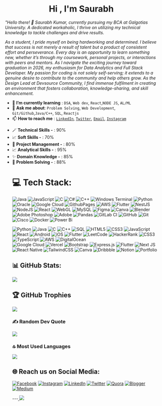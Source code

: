 <h1 align="center">Hi , I'm Saurabh </h1>

<p><i> "Hello there! 👋 Saurabh Kumar, currently pursuing my BCA at Galgotias University. A dedicated workaholic, I thrive on utilizing my technical knowledge to tackle challenges and drive results.

As a student, I pride myself on being hardworking and determined. I believe that success is not merely a result of talent but a product of consistent effort and perseverance. Every day is an opportunity to learn something new, whether it’s through my coursework, personal projects, or interactions with peers and mentors. As I navigate the exciting journey toward graduation in 2026, my enthusiasm for Data Analytics and Full Stack Developer. My passion for coding is not solely self-serving; it extends to a genuine desire to contribute to the community and help others grow. As the Design Lead at Devsource Community, I find immense fulfilment in creating an environment that fosters collaboration, knowledge-sharing, and skill enhancement. </b> </i></p>

<ul>
<li> 🌱 <b>I’m currently learning</b> : <code>DSA</code>, <code>Web dev</code>, <code>React</code>,<code>NODE JS</code>, <code>AL/ML</code></li>
<li> 💬 <b>Ask me about</b>: <code>Problem Solving</code>, <code>Web Development</code>, <code>Git/Github</code>,<code>Java/C++</code>, <code>SQL</code>, <code>Reactjs</code></</li>
<li> 📫 <b>How to reach me</b> : <code><a href="https://www.linkedin.com/in/Saurabhtbj1201/">LinkedIn</a></code>, <code><a href="https://x.com/saurabhtbj1201">Twitter</a></code>, <code><a href="https://mail.google.com/mail/u/0/#inbox?compose=jrjtXRGBfCQdtPfRPCldgGjHSXcsRfnxhXRmBFdXNxfMRfcwmccKdMPXQrqGlZShgRTQDBKg">Email</a></code>, <code><a href="https://www.instagram.com/saurabhtbj1201">Instagram</a></code></li>
</ul>

<ul>           
<li> 🪄 <b>Technical Skills -</b>   : 90% 
<li>   📈 <b>Soft Skills -</b> : 70%                         
<li> 🔖 <b>Project Management -</b> : 80%  
<li> 📈  <b>Analytical Skills -</b> : 95%                   
<li> ✨ <b>Domain Knowledge -</b>   : 85%       
<li>   📱 <b> Problem Solving -</b> : 88%                    
<u1>

# 💻 Tech Stack:


![Java](https://img.shields.io/badge/java-%23ED8B00.svg?style=flat&logo=openjdk&logoColor=white)
![JavaScript](https://img.shields.io/badge/javascript-%23323330.svg?style=flat&logo=javascript&logoColor=%23F7DF1E) 
![C](https://img.shields.io/badge/c-%2300599C.svg?style=flat&logo=c&logoColor=white) 
![C#](https://img.shields.io/badge/c%23-%23239120.svg?style=flat&logo=csharp&logoColor=white) 
![C++](https://img.shields.io/badge/c++-%2300599C.svg?style=flat&logo=c%2B%2B&logoColor=white) 
![Windows Terminal](https://img.shields.io/badge/Windows%20Terminal-%234D4D4D.svg?style=flat&logo=windows-terminal&logoColor=white) 
![Python](https://img.shields.io/badge/python-3670A0?style=flat&logo=python&logoColor=ffdd54) 
![Oracle](https://img.shields.io/badge/Oracle-F80000?style=flat&logo=oracle&logoColor=white) 
![Google Cloud](https://img.shields.io/badge/GoogleCloud-%234285F4.svg?style=flat&logo=google-cloud&logoColor=white) 
![GithubPages](https://img.shields.io/badge/github%20pages-121013?style=flat&logo=github&logoColor=white)
![AWS](https://img.shields.io/badge/AWS-%23FF9900.svg?style=flat&logo=amazon-aws&logoColor=white) 
![Flutter](https://img.shields.io/badge/Flutter-%2302569B.svg?style=flat&logo=Flutter&logoColor=white) 
![NestJS](https://img.shields.io/badge/nestjs-%23E0234E.svg?style=flat&logo=nestjs&logoColor=white)
![NodeJS](https://img.shields.io/badge/node.js-6DA55F?style=flat&logo=node.js&logoColor=white) 
![React](https://img.shields.io/badge/react-%2320232a.svg?style=flat&logo=react&logoColor=%2361DAFB) 
![WebGL](https://img.shields.io/badge/WebGL-990000?logo=webgl&logoColor=white&style=flat)
![MySQL](https://img.shields.io/badge/mysql-4479A1.svg?style=flat&logo=mysql&logoColor=white) 
![Figma](https://img.shields.io/badge/figma-%23F24E1E.svg?style=flat&logo=figma&logoColor=white)
![Canva](https://img.shields.io/badge/Canva-%2300C4CC.svg?style=flat&logo=Canva&logoColor=white)
![Blender](https://img.shields.io/badge/blender-%23F5792A.svg?style=flat&logo=blender&logoColor=white) 
![Adobe Photoshop](https://img.shields.io/badge/adobe%20photoshop-%2331A8FF.svg?style=flat&logo=adobe%20photoshop&logoColor=white) 
![Adobe](https://img.shields.io/badge/adobe-%23FF0000.svg?style=flat&logo=adobe&logoColor=white)
![Pandas](https://img.shields.io/badge/pandas-%23150458.svg?style=flat&logo=pandas&logoColor=white)
![GitLab CI](https://img.shields.io/badge/gitlab%20CI-%23181717.svg?style=flat&logo=gitlab&logoColor=white)
![GitHub](https://img.shields.io/badge/github-%23121011.svg?style=flat&logo=github&logoColor=white)
![Git](https://img.shields.io/badge/git-%23F05033.svg?style=flat&logo=git&logoColor=white) 
![Cisco](https://img.shields.io/badge/cisco-%23049fd9.svg?style=flat&logo=cisco&logoColor=black)
![Docker](https://img.shields.io/badge/docker-%230db7ed.svg?style=flat&logo=docker&logoColor=white)
![Power Bi](https://img.shields.io/badge/power_bi-F2C811?style=flat&logo=powerbi&logoColor=black)

![Python](https://img.shields.io/badge/Python-3776AB?style=for-the-badge&logo=python&logoColor=white)
![Java](https://img.shields.io/badge/Java-007396?style=for-the-badge&logo=java&logoColor=white)
![C](https://img.shields.io/badge/C-00599C?style=for-the-badge&logo=C&logoColor=white)
![C++](https://img.shields.io/badge/C++-00599C?style=for-the-badge&logo=cplusplus&logoColor=white)
![SQL](https://img.shields.io/badge/SQL-%230167ff.svg?style=for-the-badge&logo=sql&logoColor=white) 
![HTML5](https://img.shields.io/badge/HTML5-E34F26?style=for-the-badge&logo=html5&logoColor=white)
![CSS3](https://img.shields.io/badge/CSS3-1572B6?style=for-the-badge&logo=css3&logoColor=white)
![JavaScript](https://img.shields.io/badge/JavaScript-F7DF1E?style=for-the-badge&logo=javascript&logoColor=black)
![React](https://img.shields.io/badge/React-20232A?style=for-the-badge&logo=react&logoColor=61DAFB)
![Android](https://img.shields.io/badge/Android-3DDC84?style=for-the-badge&logo=android&logoColor=white)
![iOS](https://img.shields.io/badge/iOS-000000?style=for-the-badge&logo=ios&logoColor=white)
![Flutter](https://img.shields.io/badge/Flutter-02569B?style=for-the-badge&logo=flutter&logoColor=white)
![LeetCode](https://img.shields.io/badge/LeetCode-FFA116?style=for-the-badge&logo=leetcode&logoColor=white)
![HackerRank](https://img.shields.io/badge/HackerRank-2EC866?style=for-the-badge&logo=hackerrank&logoColor=white)
![CSS3](https://img.shields.io/badge/css3-%231572B6.svg?style=for-the-badge&logo=css3&logoColor=white)
![TypeScript](https://img.shields.io/badge/typescript-%23007ACC.svg?style=for-the-badge&logo=typescript&logoColor=white) 
![AWS](https://img.shields.io/badge/AWS-%23FF9900.svg?style=for-the-badge&logo=amazon-aws&logoColor=white) 
![DigitalOcean](https://img.shields.io/badge/DigitalOcean-%230167ff.svg?style=for-the-badge&logo=digitalOcean&logoColor=white)  
![Google Cloud](https://img.shields.io/badge/Google%20Cloud-%234285F4.svg?style=for-the-badge&logo=google-cloud&logoColor=white) 
![Vercel](https://img.shields.io/badge/vercel-%23000000.svg?style=for-the-badge&logo=vercel&logoColor=white) 
![Bootstrap](https://img.shields.io/badge/bootstrap-%23563D7C.svg?style=for-the-badge&logo=bootstrap&logoColor=white) 
![Express.js](https://img.shields.io/badge/express.js-%23404d59.svg?style=for-the-badge&logo=express&logoColor=%2361DAFB) 
![Flutter](https://img.shields.io/badge/Flutter-%2302569B.svg?style=for-the-badge&logo=Flutter&logoColor=white) 
![Next JS](https://img.shields.io/badge/Next-black?style=for-the-badge&logo=next.js&logoColor=white)
![React Native](https://img.shields.io/badge/react_native-%2320232a.svg?style=for-the-badge&logo=react&logoColor=%2361DAFB) 
![TailwindCSS](https://img.shields.io/badge/tailwindcss-%2338B2AC.svg?style=for-the-badge&logo=tailwind-css&logoColor=white) 
![Canva](https://img.shields.io/badge/Canva-%2300C4CC.svg?style=for-the-badge&logo=Canva&logoColor=white) 
![Dribbble](https://img.shields.io/badge/Dribbble-EA4C89?style=for-the-badge&logo=dribbble&logoColor=white) 
![Notion](https://img.shields.io/badge/Notion-%23000000.svg?style=for-the-badge&logo=notion&logoColor=white) 
![Portfolio](https://img.shields.io/badge/Portfolio-%23000000.svg?style=for-the-badge&logo=firefox&logoColor=#FF7139)


## 📊 GitHub Stats:
![](https://github-readme-stats.vercel.app/api?username=Saurabhtbj1201&show_icons=true&theme=radical)

## 🏆 GitHub Trophies
![](https://github-profile-trophy.vercel.app/?username=@Saurabhtbj1201&theme=neon&no-frame=false&no-bg=false&margin-w=4)

### ✍️ Random Dev Quote
![](https://quotes-github-readme.vercel.app/api?type=horizontal&theme=radical)

### 🔝 Most Used Languages
![](https://github-readme-stats.vercel.app/api/top-langs/?username=Saurabhtbj1201&layout=compact&theme=radical)




## 🌐 Reach us on Social Media:
[![Facebook](https://img.shields.io/badge/Facebook-%231877F2.svg?logo=Facebook&logoColor=white)](https://www.facebook.com/Saurabhtbj1201) [![Instagram](https://img.shields.io/badge/Instagram-%23E4405F.svg?logo=Instagram&logoColor=white)](https://www.instagram.com/saurabhtbj1201) [![LinkedIn](https://img.shields.io/badge/LinkedIn-%230077B5.svg?logo=linkedin&logoColor=white)](https://linkedin.com/in/https://www.linkedin.com/in/saurabhtbj1201) [![Twitter](https://img.shields.io/badge/Twitter-%231DA1F2.svg?logo=Twitter&logoColor=white)](https://x.com/saurabhtbj1201) [![Quora](https://img.shields.io/badge/Quora-%23E4405F.svg?logo=Quora&logoColor=white)](https://www.quora.com/profile/Saurabh-Kumar-17241) [![Blogger](https://img.shields.io/badge/Blogger-%23E4409F.svg?logo=Blogger&logoColor=white)](https://saurabh-12.blogspot.com/)  [![Medium](https://img.shields.io/badge/Medium-%23E9555F.svg?logo=Medium&logoColor=white)](https://saurabh1201.medium.com/)


---<a href="https://visitcount.itsvg.in">
  <img src="https://visitcount.itsvg.in/api?id=Saurabhtbj1201&label=Profile%20Views&color=0&icon=2&pretty=true" />
</a>
<!-- Proudly created with GPRM ( https://gprm.itsvg.in ) -->
